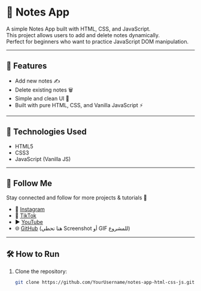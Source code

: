 # 📝 Notes App

A simple Notes App built with HTML, CSS, and JavaScript.  
This project allows users to add and delete notes dynamically.  
Perfect for beginners who want to practice JavaScript DOM manipulation.

---

## 🚀 Features
- Add new notes ✍️  
- Delete existing notes 🗑️  
- Simple and clean UI 🎨  
- Built with pure HTML, CSS, and Vanilla JavaScript ⚡  

---

## 📂 Technologies Used
- HTML5
- CSS3
- JavaScript (Vanilla JS)

---

## 🔗 Follow Me
Stay connected and follow for more projects & tutorials 🚀  

- 📸 [Instagram](https://www.instagram.com/esraa_codes)  
- 🎵 [TikTok](https://www.tiktok.com/@esraa.codes)  
- ▶️ [YouTube](https://www.youtube.com/@EsraaCodes)  
- 🌐 [GitHub](https://github.com/esraamahmoudhamza)
(هنا تحطي Screenshot أو GIF للمشروع)

---

## 🛠️ How to Run
1. Clone the repository:
   ```bash
   git clone https://github.com/YourUsername/notes-app-html-css-js.git
